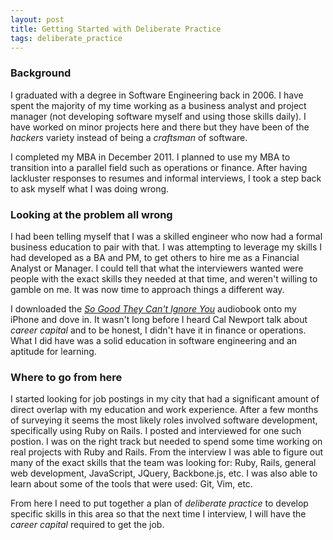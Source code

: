 ```yaml
---
layout: post
title: Getting Started with Deliberate Practice
tags: deliberate_practice
---
```


### Background

I graduated with a degree in Software Engineering back in 2006. I have spent the majority of my time working as a business analyst and project manager (not developing software myself and using those skills daily). I have worked on minor projects here and there but they have been of the _hackers_ variety instead of being a _craftsman_ of software.

I completed my MBA in December 2011. I planned to use my MBA to transition into a parallel field such as operations or finance. After having lackluster responses to resumes and informal interviews, I took a step back to ask myself what I was doing wrong.

### Looking at the problem all wrong

I had been telling myself that I was a skilled engineer who now had a formal business education to pair with that. I was attempting to leverage my skills I had developed as a BA and PM, to get others to hire me as a Financial Analyst or Manager. I could tell that what the interviewers wanted were people with the exact skills they needed at that time, and weren't willing to gamble on me. It was now time to approach things a different way.

I downloaded the [_So Good They Can't Ignore You_](http://amzn.com/B0076DDBJ6) audiobook onto my iPhone and dove in. It wasn't long before I heard Cal Newport talk about _career capital_ and to be honest, I didn't have it in finance or operations. What I did have was a solid education in software engineering and an aptitude for learning.

### Where to go from here

I started looking for job postings in my city that had a significant amount of direct overlap with my education and work experience. After a few months of surveying it seems the most likely roles involved software development, specifically using Ruby on Rails. I posted and interviewed for one such postion. I was on the right track but needed to spend some time working on real projects with Ruby and Rails. From the interview I was able to figure out many of the exact skills that the team was looking for: Ruby, Rails, general web development, JavaScript, JQuery, Backbone.js, etc. I was also able to learn about some of the tools that were used: Git, Vim, etc.

From here I need to put together a plan of _deliberate practice_ to develop specific skills in this area so that the next time I interview, I will have the _career capital_ required to get the job.
